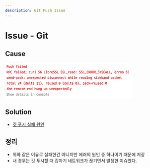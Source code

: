 ```yaml
---
description: Git Push Issue
---
```


# Issue - Git

## Cause

![Git Push Issue](images/push_error.png)

## Solution

- [깃 푸시 실패 원인](https://confluence.atlassian.com/bitbucketserverkb/git-push-fails-fatal-the-remote-end-hung-up-unexpectedly-779171796.html)

## 정리

- 위와 같은 이유로 실패한건 아니지만 에러의 원인 중 하나이기 때문에 저장
- 내 경우는 깃 푸시할 때 갑자기 네트워크가 끊기면서 발생한 이슈였다.
